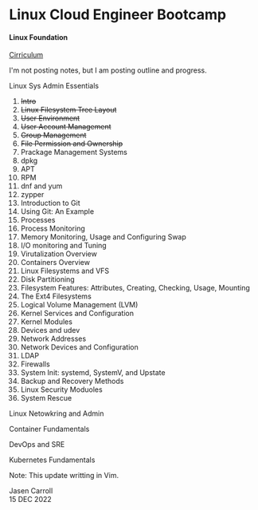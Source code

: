 # Linux Cloud Engineer Bootcamp
#### Linux Foundation

[Cirriculum](https://drive.google.com/file/d/1lKcb2azxULSIlQVJ9YNCpfJl5ytv187p/view)

I'm not posting notes, but I am posting outline and progress. 

Linux Sys Admin Essentials

1. ~~Intro~~
2. ~~Linux Filesystem Tree Layout~~
3. ~~User Environment~~
4. ~~User Account Management~~
5. ~~Group Management~~
6. ~~File Permission and Ownership~~
7. Prackage Management Systems
8. dpkg
9. APT
10. RPM
11. dnf and yum
12. zypper
13. Introduction to Git
14. Using Git: An Example
15. Processes
16. Process Monitoring
17. Memory Monitoring, Usage and Configuring Swap
18. I/O monitoring and Tuning
19. Virutalization Overview
20. Containers Overview
21. Linux Filesystems and VFS
22. Disk Partitioning
23. Filesystem Features: Attributes, Creating, Checking, Usage, Mounting
24. The Ext4 Filesystems
25. Logical Volume Management (LVM)
26. Kernel Services and Configuration
27. Kernel Modules
28. Devices and udev
29. Network Addresses
30. Network Devices and Configuration
31. LDAP
32. Firewalls
33. System Init: systemd, SystemV, and Upstate
34. Backup and Recovery Methods
35. Linux Security Moduoles
36. System Rescue

Linux Netowkring and Admin

Container Fundamentals

DevOps and SRE

Kubernetes Fundamentals

Note: This update writting in Vim.

Jasen Carroll\
15 DEC 2022
